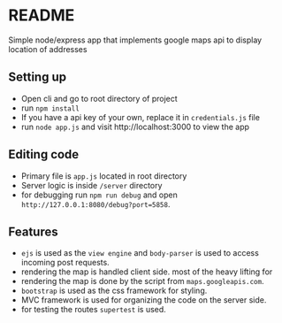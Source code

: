 # README

Simple node/express app that implements google maps api to display location of addresses

## Setting up

* Open cli and go to root directory of project
* run `npm install`
* If you have a api key of your own, replace it in `credentials.js` file
* run `node app.js` and visit http://localhost:3000 to view the app

## Editing code

* Primary file is `app.js` located in root directory
* Server logic is inside `/server` directory
* for debugging run `npm run debug` and open `http://127.0.0.1:8080/debug?port=5858`.

## Features

* `ejs` is used as the `view engine` and `body-parser` is used to access incoming post requests.
* rendering the map is handled client side. most of the heavy lifting for
* rendering the map is done by the script from `maps.googleapis.com`.
* `bootstrap` is used as the css framework for styling.
* MVC framework is used for organizing the code on the server side.
* for testing the routes `supertest` is used.

